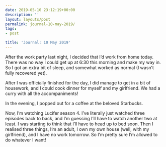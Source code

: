 ```yaml
---
date: 2019-05-10 23:12:19+00:00
description: ''
layout: layouts/post
permalink: journal-10-may-2019/
tags:
- post

title: 'Journal: 10 May 2019'
---
```


<p>After the work party last night, I decided that I’d work from home today. There was no way I could get up at 6:30 this morning and make my way in. So I got an extra bit of sleep, and somewhat worked as normal (I wasn’t fully recovered yet).</p>
<p>After I was officially finished for the day, I did manage to get in a bit of housework, and I could cook dinner for myself and my girlfriend. We had a curry with all the accompaniments!</p>
<p>In the evening, I popped out for a coffee at the beloved Starbucks.</p>
<p>Now, I’m watching Lucifer season 4. I’ve literally just watched three episodes back to back, and I’m guessing I’ll have to watch another two at least. I was starting to think that I’ll have to head up to bed soon. Then I realised three things, I’m an adult, I own my own house (well, with my girlfriend), and I have no work tomorrow. So I’m pretty sure I’m allowed to do whatever I want!</p>
